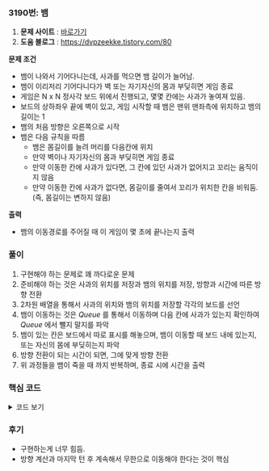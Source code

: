 ### 3190번: 뱀

1. **문제 사이트** : [바로가기](https://www.acmicpc.net/problem/3190)
2. **도움 블로그** : https://dvpzeekke.tistory.com/80

**문제 조건**
- 뱀이 나와서 기어다니는데, 사과를 먹으면 뱀 길이가 늘어남.
- 뱀이 이리저리 기어다니다가 벽 또는 자기자신의 몸과 부딪히면 게임 종료
- 게임은 N x N 정사각 보드 위에서 진행되고, 몇몇 칸에는 사과가 놓여져 있음.
- 보드의 상하좌우 끝에 벽이 있고, 게임 시작할 때 뱀은 맨위 맨좌측에 위치하고 뱀의 길이는 1
- 뱀의 처음 방향은 오른쪽으로 시작
- 뱀은 다음 규칙을 따름
    - 뱀은 몸길이를 늘려 머리를 다음칸에 위치
    - 만약 벽이나 자기자신의 몸과 부딪히면 게임 종료
    - 만약 이동한 칸에 사과가 있다면, 그 칸에 있던 사과가 없어지고 꼬리는 움직이지 않음
    - 만약 이동한 칸에 사과가 없다면, 몸길이를 줄여서 꼬리가 위치한 칸을 비워둠.(즉, 몸길이는 변하지 않음)

**출력**  
- 뱀의 이동경로를 주어질 때 이 게임이 몇 초에 끝나는지 출력

### 풀이
1. 구현해야 하는 문제로 꽤 까다로운 문제
2. 준비해야 하는 것은 사과의 위치를 저장과 뱀의 위치를 저장, 방향과 시간에 따른 방향 전환
3. 2차원 배열을 통해서 사과의 위치와 뱀의 위치를 저장할 각각의 보드를 선언
4. 뱀이 이동하는 것은 _Queue_ 를 통해서 이동하며 다음 칸에 사과가 있는지 확인하여 _Queue_ 에서 뺄지 말지를 파악
5. 뱀이 있는 칸은 보드에서 따로 표시를 해놓으며, 뱀이 이동할 때 보드 내에 있는지, 또는 자신의 몸에 부딪히는지 파악
6. 방향 전환이 되는 시간이 되면, 그에 맞게 방향 전환
7. 위 과정들을 뱀이 죽을 때 까지 반복하며, 종료 시에 시간을 출력

### 핵심 코드

<details>
<summary>코드 보기</summary>

```cpp
void solve() {
    // 뱀의 위치 및 방향
    int x = 1, y = 1;
    int dir = 0;
    int sec = 0;
    
    // 뱀의 몸과 맵에서의 뱀
    board[1][1] = 1;
    queue<pair<int, int> > snake;
    snake.push({1, 1});
    
    while(1) {
        x += dx[dir];
        y += dy[dir];
        sec++;

        // 맵 밖으로 나가거나 몸을 부딪힘
        if(x <= 0 || x > n || y <= 0 || y > n || board[x][y]) break;
        
        // 머리 옮기기
        snake.push({x, y});
        board[x][y] = 1;
        
        // 사과가 있는지 확인
        if(apple[x][y]) {
            apple[x][y] = 0;
        }
        else {
            pair<int, int> tail = snake.front();
            board[tail.X][tail.Y] = 0;
            snake.pop();
        }
        
        // 맵에서의 뱀 이동하는 것 보기
        // show();
        
        int move_cnt = moves.front().X;
        int turn = (moves.front().Y == 'D' ? 1 : -1);
        if(sec == move_cnt) {
            dir = ((dir + turn + 4) % 4);
            moves.pop();
        }
    }
    
    cout << sec << '\n';
}
```
- 처음위치인 `x`, `y`와 방향 `dir`, 현재 게임의 경과 시간인 `sec` 선언
- `board[][]`에 현재 뱀의 위치를 저장한 후에, 다음 위치들을 저장할 `Queue`
- 게임이 종료할 때 까지 반복임으로 `while` 반복문을 사용하고, 맵 밖으로 가는지 또는 자기 자신과 부딪히는지 확인
- 다음 칸에 사과일 경우 해당칸에 뱀을 위치시키고, 없으면은 이동 후 꼬리부분을 없앰
- 현재 경과시간이 방향전환을 해야할 시간인 `move_cnt`에 도달할 경우, `turn`을 확인해서 다음 방향으로 수정
- 방향 전환이 됐으므로 `moves`의 해당 방향 전환은 제거
</details>

### 후기
- 구현하는게 너무 힘듬. 
- 방향 계산과 마지막 턴 후 계속해서 무한으로 이동해야 한다는 것이 핵심